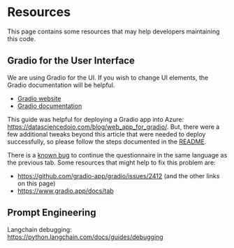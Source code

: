 # Resources
This page contains some resources that may help developers maintaining this code.  

## Gradio for the User Interface
We are using Gradio for the UI.  If you wish to change UI elements, the Gradio documentation will be helpful.  
+ [Gradio website](https://www.gradio.app/)
+ [Gradio documentation](https://www.gradio.app/docs/blocks)

This guide was helpful for deploying a Gradio app into Azure: https://datasciencedojo.com/blog/web_app_for_gradio/.  But, there were a few additional tweaks beyond this article that were needed to deploy successfully, so please follow the steps documented in the [README](README.md).  

There is a [known bug](https://github.com/jennifermarsman/AIforChildhoodHunger/issues/26) to continue the questionnaire in the same language as the previous tab.  Some resources that might help to fix this problem are:
+ https://github.com/gradio-app/gradio/issues/2412 (and the other links on this page)
+ https://www.gradio.app/docs/tab 

## Prompt Engineering
Langchain debugging: https://python.langchain.com/docs/guides/debugging
